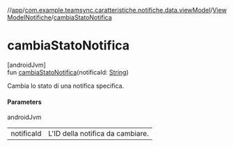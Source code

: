 //[app](../../../index.md)/[com.example.teamsync.caratteristiche.notifiche.data.viewModel](../index.md)/[ViewModelNotifiche](index.md)/[cambiaStatoNotifica](cambia-stato-notifica.md)

# cambiaStatoNotifica

[androidJvm]\
fun [cambiaStatoNotifica](cambia-stato-notifica.md)(notificaId: [String](https://kotlinlang.org/api/latest/jvm/stdlib/kotlin/-string/index.html))

Cambia lo stato di una notifica specifica.

#### Parameters

androidJvm

| | |
|---|---|
| notificaId | L'ID della notifica da cambiare. |

